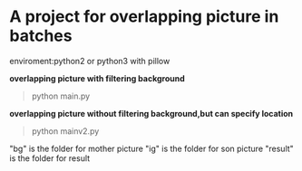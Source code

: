 # A project for overlapping picture in batches
 
enviroment:python2 or python3 with pillow

**overlapping picture with filtering background**
> python main.py

**overlapping picture without filtering background,but can specify location**
> python mainv2.py

"bg" is the folder for mother picture
"ig" is the folder for son picture
"result" is the folder for result
